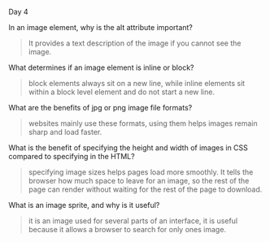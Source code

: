 Day 4

In an image element, why is the alt attribute important?
> It provides a text description of the image if you cannot see the image.

 What determines if an image element is inline or block?
>  block elements always sit on a new line, while inline elements sit within a block level element and do not start a new line.

 What are the benefits of jpg or png image file formats?
> websites mainly use these formats, using them helps images remain sharp and load faster.



 What is the benefit of specifying the height and width of images in CSS compared to specifying in the HTML?
> specifying image sizes helps pages load more smoothly. It tells the browser how much space to leave for an image, so the rest of the page can render without waiting for the rest of the page to download.

 What is an image sprite, and why is it useful?
> it is an image used for several parts of an interface, it is useful because it allows a browser to search for only ones image.
